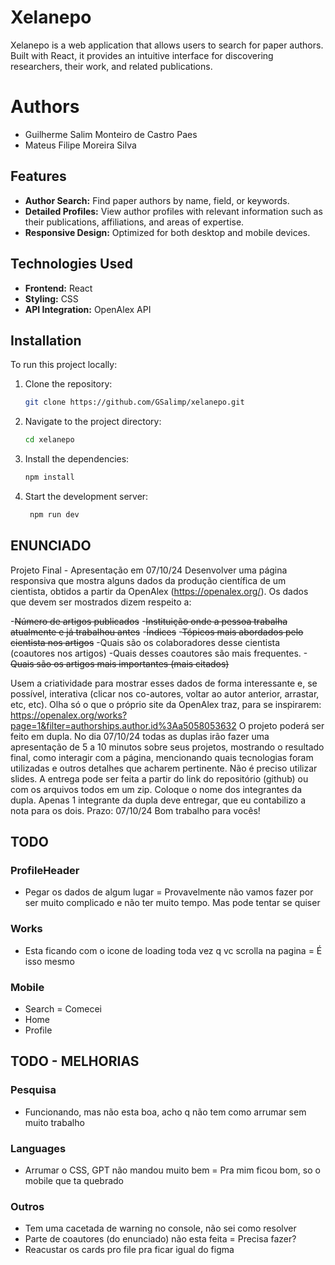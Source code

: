 # Xelanepo

Xelanepo is a web application that allows users to search for paper authors. Built with React, it provides an intuitive interface for discovering researchers, their work, and related publications.

# Authors
- Guilherme Salim Monteiro de Castro Paes
- Mateus Filipe Moreira Silva

## Features

- **Author Search:** Find paper authors by name, field, or keywords.
- **Detailed Profiles:** View author profiles with relevant information such as their publications, affiliations, and areas of expertise.
- **Responsive Design:** Optimized for both desktop and mobile devices.

## Technologies Used

- **Frontend:** React
- **Styling:** CSS
- **API Integration:** OpenAlex API

## Installation

To run this project locally:

1. Clone the repository:
   ```bash
   git clone https://github.com/GSalimp/xelanepo.git

2. Navigate to the project directory:
   ```bash
   cd xelanepo

3. Install the dependencies:
   ```bash
   npm install

4. Start the development server:
   ```bash
    npm run dev

## ENUNCIADO

Projeto Final - Apresentação em 07/10/24
Desenvolver uma página responsiva que mostra alguns dados da produção científica de um cientista, obtidos a partir da OpenAlex (https://openalex.org/). 
Os dados que devem ser mostrados dizem respeito a:

-~~Número de artigos publicados~~
-~~Instituição onde a pessoa trabalha atualmente e já trabalhou antes~~
-~~Índices~~
-~~Tópicos mais abordados pelo cientista nos artigos~~
-Quais são os colaboradores desse cientista (coautores nos artigos)
-Quais desses coautores são mais frequentes.
-~~Quais são os artigos mais importantes (mais citados)~~

Usem a criatividade para mostrar esses dados de forma interessante e, se possível, interativa (clicar nos co-autores, voltar ao autor anterior, arrastar, etc, etc).
Olha só o que o próprio site da OpenAlex traz, para se inspirarem: https://openalex.org/works?page=1&filter=authorships.author.id%3Aa5058053632
O projeto poderá ser feito em dupla.
No dia 07/10/24 todas as duplas irão fazer uma apresentação de 5 a 10 minutos sobre seus projetos, mostrando o resultado final, como interagir com a página, mencionando quais tecnologias foram utilizadas e outros detalhes que acharem pertinente. Não é preciso utilizar slides.
A entrega pode ser feita a partir do link do repositório (github) ou com os arquivos todos em um zip.
Coloque o nome dos integrantes da dupla. Apenas 1 integrante da dupla deve entregar, que eu contabilizo a nota para os dois.
Prazo: 07/10/24
Bom trabalho para vocês!

## TODO

### ProfileHeader
- Pegar os dados de algum lugar = Provavelmente não vamos fazer por ser muito complicado e não ter muito tempo. Mas pode tentar se quiser

### Works
- Esta ficando com o icone de loading toda vez q vc scrolla na pagina = É isso mesmo

### Mobile
- Search = Comecei
- Home
- Profile 

## TODO - MELHORIAS

### Pesquisa
- Funcionando, mas não esta boa, acho q não tem como arrumar sem muito trabalho

### Languages
- Arrumar o CSS, GPT não mandou muito bem = Pra mim ficou bom, so o mobile que ta quebrado 

### Outros
- Tem uma cacetada de warning no console, não sei como resolver
- Parte de coautores (do enunciado) não esta feita = Precisa fazer?
- Reacustar os cards pro file pra ficar igual do figma

